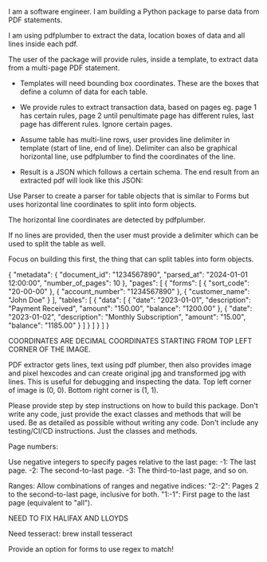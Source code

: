 I am a software engineer. I am building a Python package to parse data from PDF statements.


I am using pdfplumber to extract the data, location boxes of data and all lines inside each pdf.

The user of the package will provide rules, inside a template, to extract data from a multi-page PDF statement.

- Templates will need bounding box coordinates. These are the boxes that define a column of data for each table.
- We provide rules to extract transaction data, based on pages eg. page 1 has certain rules, page 2 until penultimate page has different rules, last page has different rules. Ignore certain pages.
- Assume table has multi-line rows, user provides line delimiter in template (start of line, end of line). Delimiter can also be graphical horizontal line, use pdfplumber to find the coordinates of the line.

- Result is a JSON which follows a certain schema.
The end result from an extracted pdf will look like this JSON:



Use Parser to create a parser for table objects that is similar to Forms but uses horizontal line coordinates to split into form objects.

The horizontal line coordinates are detected by pdfplumber.

If no lines are provided, then the user must provide a delimiter which can  be used to split the table as well.


Focus on building this first, the thing that can split tables into form objects.

{
  "metadata": {
    "document_id": "1234567890",
    "parsed_at": "2024-01-01 12:00:00",
    "number_of_pages": 10
  },
  "pages": [
    {
      "forms": [
        {
          "sort_code": "20-00-00"
        },
        {
          "account_number": "1234567890"
        },
        {
          "customer_name": "John Doe"
        }
      ],
      "tables": [
        {
          "data": [
            {
              "date": "2023-01-01",
              "description": "Payment Received",
              "amount": "150.00",
              "balance": "1200.00"
            },
            {
              "date": "2023-01-02",
              "description": "Monthly Subscription",
              "amount": "15.00",
              "balance": "1185.00"
            }
          ]
        }
      ]
    }
  ]
}


COORDINATES ARE DECIMAL COORDINATES STARTING FROM TOP LEFT CORNER OF THE IMAGE.

PDF extractor gets lines, text using pdf plumber, then also provides image and pixel hexcodes and can create original jpg and transformed jpg with lines. This is useful for debugging and inspecting the data. Top left corner of image is (0, 0). Bottom right corner is (1, 1).

Please provide step by step instructions on how to build this package. Don't write any code, just provide the exact classes and methods that will be used. Be as detailed as possible without writing any code. Don't include any testing/CI/CD instructions. Just the classes and methods.

Page numbers:

Use negative integers to specify pages relative to the last page:
-1: The last page.
-2: The second-to-last page.
-3: The third-to-last page, and so on.

Ranges:
Allow combinations of ranges and negative indices:
"2:-2": Pages 2 to the second-to-last page, inclusive for both.
"1:-1": First page to the last page (equivalent to "all").



NEED TO FIX HALIFAX AND LLOYDS


Need tesseract: brew install tesseract

Provide an option for forms to use regex to match!